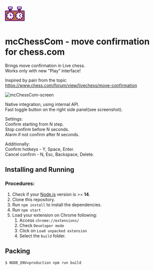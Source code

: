 <img src="src/assets/img/icon-128.png" width="64"/>

# mcChessCom - move confirmation for chess.com
Brings move confirmation in Live chess.  
Works only with new "Play" interface!

Inspired by pain from the topic https://www.chess.com/forum/view/livechess/move-confirmation

<img width="640" alt="mcChessCom-screen" src="https://user-images.githubusercontent.com/555405/154779606-1939074a-2cf8-4099-a3d3-2f0293e0d9e0.png">

Native integration, using internal API.  
Fast toggle button on the right side panel(see screenshot).  

Settings:  
Confirm starting from N step.  
Stop confirm before N seconds.  
Alarm if not confirm after N seconds. 

Additionally:  
Confirm hotkeys - Y, Space, Enter.  
Cancel confirm - N, Esc, Backspace, Delete. 

## Installing and Running

### Procedures:

1. Check if your [Node.js](https://nodejs.org/) version is >= **14**.
2. Clone this repository.
3. Run `npm install` to install the dependencies.
4. Run `npm start`
5. Load your extension on Chrome following:
   1. Access `chrome://extensions/`
   2. Check `Developer mode`
   3. Click on `Load unpacked extension`
   4. Select the `build` folder.

## Packing

```
$ NODE_ENV=production npm run build
```
